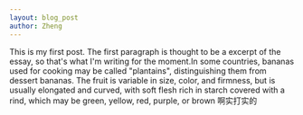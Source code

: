 ```yaml
---
layout: blog_post
author: Zheng
---
```

This is my first post. The first paragraph is thought to be a excerpt of the essay, so that's what I'm writing for the moment.In some countries, bananas used for cooking may be called "plantains",
distinguishing them from dessert bananas. The fruit is variable in size, color,
and firmness, but is usually elongated and curved, with soft flesh rich in
starch covered with a rind, which may be green, yellow, red, purple, or brown
啊实打实的
